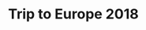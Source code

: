 ---
title: Trip to Europe 2018
showTitle: true
image: /assets/img/photography/Europe9.jpg
materials:
isPhoto: true
description: 
---